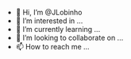 - 👋 Hi, I’m @JLobinho
- 👀 I’m interested in ...
- 🌱 I’m currently learning ...
- 💞️ I’m looking to collaborate on ...
- 📫 How to reach me ...

<!---
JLobinho/JLobinho is a ✨ special ✨ repository because its `README.md` (this file) appears on your GitHub profile.
You can click the Preview link to take a look at your changes.
--->
